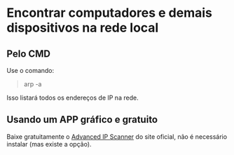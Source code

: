 # Encontrar computadores e demais dispositivos na rede local

## Pelo CMD

Use o comando:

> arp -a

Isso listará todos os endereços de IP na rede.

## Usando um APP gráfico e gratuito

Baixe gratuitamente o [Advanced IP Scanner](https://www.advanced-ip-scanner.com/br/) do site oficial, não é necessário instalar (mas existe a opção).
